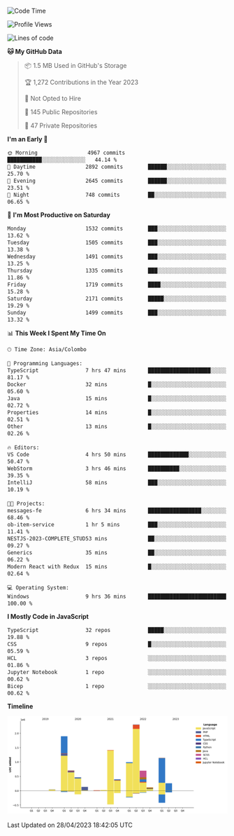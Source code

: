 
<!--START_SECTION:waka-->
![Code Time](http://img.shields.io/badge/Code%20Time-1%2C109%20hrs%2043%20mins-blue)

![Profile Views](http://img.shields.io/badge/Profile%20Views-0-blue)

![Lines of code](https://img.shields.io/badge/From%20Hello%20World%20I%27ve%20Written-10.6%20million%20lines%20of%20code-blue)

**🐱 My GitHub Data** 

> 📦 1.5 MB Used in GitHub's Storage 
 > 
> 🏆 1,272 Contributions in the Year 2023
 > 
> 🚫 Not Opted to Hire
 > 
> 📜 145 Public Repositories 
 > 
> 🔑 47 Private Repositories 
 > 
**I'm an Early 🐤** 

```text
🌞 Morning                4967 commits        ███████████░░░░░░░░░░░░░░   44.14 % 
🌆 Daytime                2892 commits        ██████░░░░░░░░░░░░░░░░░░░   25.70 % 
🌃 Evening                2645 commits        ██████░░░░░░░░░░░░░░░░░░░   23.51 % 
🌙 Night                  748 commits         ██░░░░░░░░░░░░░░░░░░░░░░░   06.65 % 
```
📅 **I'm Most Productive on Saturday** 

```text
Monday                   1532 commits        ███░░░░░░░░░░░░░░░░░░░░░░   13.62 % 
Tuesday                  1505 commits        ███░░░░░░░░░░░░░░░░░░░░░░   13.38 % 
Wednesday                1491 commits        ███░░░░░░░░░░░░░░░░░░░░░░   13.25 % 
Thursday                 1335 commits        ███░░░░░░░░░░░░░░░░░░░░░░   11.86 % 
Friday                   1719 commits        ████░░░░░░░░░░░░░░░░░░░░░   15.28 % 
Saturday                 2171 commits        █████░░░░░░░░░░░░░░░░░░░░   19.29 % 
Sunday                   1499 commits        ███░░░░░░░░░░░░░░░░░░░░░░   13.32 % 
```


📊 **This Week I Spent My Time On** 

```text
🕑︎ Time Zone: Asia/Colombo

💬 Programming Languages: 
TypeScript               7 hrs 47 mins       ████████████████████░░░░░   81.17 % 
Docker                   32 mins             █░░░░░░░░░░░░░░░░░░░░░░░░   05.60 % 
Java                     15 mins             █░░░░░░░░░░░░░░░░░░░░░░░░   02.72 % 
Properties               14 mins             █░░░░░░░░░░░░░░░░░░░░░░░░   02.51 % 
Other                    13 mins             █░░░░░░░░░░░░░░░░░░░░░░░░   02.26 % 

🔥 Editors: 
VS Code                  4 hrs 50 mins       █████████████░░░░░░░░░░░░   50.47 % 
WebStorm                 3 hrs 46 mins       ██████████░░░░░░░░░░░░░░░   39.35 % 
IntelliJ                 58 mins             ███░░░░░░░░░░░░░░░░░░░░░░   10.19 % 

🐱‍💻 Projects: 
messages-fe              6 hrs 34 mins       █████████████████░░░░░░░░   68.46 % 
ob-item-service          1 hr 5 mins         ███░░░░░░░░░░░░░░░░░░░░░░   11.41 % 
NESTJS-2023-COMPLETE_STUD53 mins             ██░░░░░░░░░░░░░░░░░░░░░░░   09.27 % 
Generics                 35 mins             ██░░░░░░░░░░░░░░░░░░░░░░░   06.22 % 
Modern React with Redux  15 mins             █░░░░░░░░░░░░░░░░░░░░░░░░   02.64 % 

💻 Operating System: 
Windows                  9 hrs 36 mins       █████████████████████████   100.00 % 
```

**I Mostly Code in JavaScript** 

```text
TypeScript               32 repos            █████░░░░░░░░░░░░░░░░░░░░   19.88 % 
CSS                      9 repos             █░░░░░░░░░░░░░░░░░░░░░░░░   05.59 % 
HCL                      3 repos             ░░░░░░░░░░░░░░░░░░░░░░░░░   01.86 % 
Jupyter Notebook         1 repo              ░░░░░░░░░░░░░░░░░░░░░░░░░   00.62 % 
Bicep                    1 repo              ░░░░░░░░░░░░░░░░░░░░░░░░░   00.62 % 
```



**Timeline**

![Lines of Code chart](https://raw.githubusercontent.com/ccweerasinghe1994/ccweerasinghe1994/master/assets/bar_graph.png)


 Last Updated on 28/04/2023 18:42:05 UTC
<!--END_SECTION:waka-->
